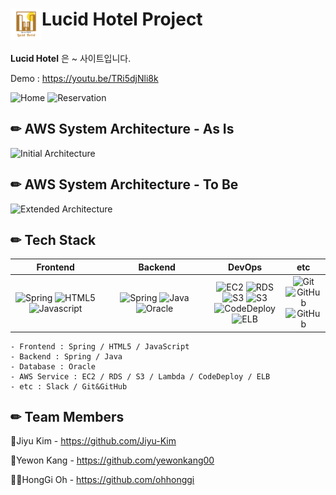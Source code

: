 

# <img src="lucid-hotel-logo.png" height="50" width="50" style="vertical-align:top"/>Lucid Hotel Project

**Lucid Hotel** 은 ~ 사이트입니다.

Demo : https://youtu.be/TRi5djNli8k

![Home](https://user-images.githubusercontent.com/33611439/222906999-2d4d6499-a1db-485a-a1ff-a0768f1e3383.gif)
![Reservation](https://user-images.githubusercontent.com/33611439/222907240-30381b1f-8ebb-45ec-ae4d-45491af012e7.gif)

## ✏ AWS System Architecture - As Is

![Initial Architecture](https://user-images.githubusercontent.com/33611439/222877609-ceb13612-5461-4dfe-ac48-821eae8efbba.png)


## ✏ AWS System Architecture - To Be

![Extended Architecture](https://user-images.githubusercontent.com/33611439/222877630-fb23f582-8cd1-4861-9eb4-6e4e1c87f80c.png)

## ✏ Tech Stack
|                                                                                        &nbsp;&nbsp;&nbsp;&nbsp;&nbsp;&nbsp;&nbsp;&nbsp;**Frontend**&nbsp;&nbsp;&nbsp;&nbsp;&nbsp;&nbsp;&nbsp;&nbsp;                                                                                        |                                                                           &nbsp;&nbsp;&nbsp;&nbsp;&nbsp;&nbsp;&nbsp;&nbsp;&nbsp;&nbsp;&nbsp;&nbsp;&nbsp;&nbsp;**Backend**&nbsp;&nbsp;&nbsp;&nbsp;&nbsp;&nbsp;&nbsp;&nbsp;&nbsp;&nbsp;&nbsp;&nbsp;                                                                           |                                                                                                                                                                                                                                                    DevOps                                                                                                                                                                                                                                                     |                                                                &nbsp;&nbsp;etc&nbsp;&nbsp;                                                                |
|:------------------------------------------------------------------------------------------------------------------------------------------------------------------------------------------------------------------------------------------------------:|:---------------------------------------------------------------------------------------------------------------------------------------------------------------------------------------------------------------------------------------------------------------------------:|:-------------------------------------------------------------------------------------------------------------------------------------------------------------------------------------------------------------------------------------------------------------------------------------------------------------------------------------------------------------------------------------------------------------------------------------------------------------------------------------------------------------:|:---------------------------------------------------------------------------------------------------------------------------------------------------------:|
| ![Spring](https://img.shields.io/badge/Spring-v3.1.1-6DB33F?style=flat&logo=Spring) ![HTML5](https://img.shields.io/badge/HTML5-E34F26?style=flat&logo=HTML5) ![Javascript](https://img.shields.io/badge/JavaScript-F7DF1E?style=flat&logo=Javascript) |           ![Spring](https://img.shields.io/badge/Spring-v3.1.1-green?style=flat&logo=Spring) ![Java](https://img.shields.io/badge/Java-v1.6-007396?style=flat&logo=OpenJDK)  ![Oracle](https://img.shields.io/badge/Oracle-v19.0.0-F80000?style=flat&logo=Oracle)           | ![EC2](https://img.shields.io/badge/Amazon_EC2-FF9900?style=flat&logo=Amazon%20EC2) ![RDS](https://img.shields.io/badge/Amazon_RDS-527FFF?style=flat&logo=AmazonRDS) ![S3](https://img.shields.io/badge/Amazon_S3-569A31?style=flat&logo=AmazonS3) ![S3](https://img.shields.io/badge/Amazon_Lambda-FF7700?style=flat&logo=AWSLambda) ![CodeDeploy](https://img.shields.io/badge/AWS_CodeDeploy-3046FF?style=flat) ![ELB](https://img.shields.io/badge/AWS_Elastic_LoadBalancing-9530FF?style=flat)           | ![Git](https://img.shields.io/badge/Git-orange?style=flat&logo=Git)  ![GitHub](https://img.shields.io/badge/GitHub-black?style=flat&logo=GitHub)  ![GitHub](https://img.shields.io/badge/Slack-4A154B?style=flat&logo=Slack) |

    - Frontend : Spring / HTML5 / JavaScript
    - Backend : Spring / Java
    - Database : Oracle
    - AWS Service : EC2 / RDS / S3 / Lambda / CodeDeploy / ELB
    - etc : Slack / Git&GitHub


## ✏ Team Members

🎅Jiyu Kim - https://github.com/Jiyu-Kim

👱‍Yewon Kang - https://github.com/yewonkang00

👨‍💻HongGi Oh - https://github.com/ohhonggi